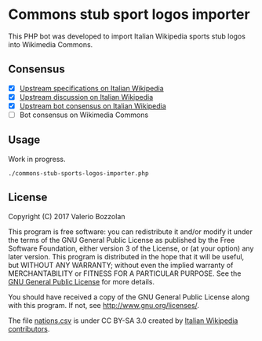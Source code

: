 # Commons stub sport logos importer

This PHP bot was developed to import Italian Wikipedia sports stub logos into Wikimedia Commons.

## Consensus

- [X] [Upstream specifications on Italian Wikipedia](https://it.wikipedia.org/wiki/Speciale:PermaLink/92330575)
- [X] [Upstream discussion on Italian Wikipedia](https://it.wikipedia.org/wiki/Speciale:PermaLink/93285504)
- [X] [Upstream bot consensus on Italian Wikipedia](https://it.wikipedia.org/wiki/Speciale:PermaLink/92327619#Spostamento_di_immagini_su_Commons)
- [ ] Bot consensus on Wikimedia Commons

## Usage

Work in progress.

    ./commons-stub-sports-logos-importer.php

## License

Copyright (C) 2017 Valerio Bozzolan

This program is free software: you can redistribute it and/or modify it under the terms of the GNU General Public License as published by the Free Software Foundation, either version 3 of the License, or (at your option) any later version. This program is distributed in the hope that it will be useful, but WITHOUT ANY WARRANTY; without even the implied warranty of MERCHANTABILITY or FITNESS FOR A PARTICULAR PURPOSE. See the [GNU General Public License](LICENSE.md) for more details.

You should have received a copy of the GNU General Public License along with this program. If not, see <http://www.gnu.org/licenses/>.

The file [nations.csv](nations.csv) is under CC BY-SA 3.0 created by [Italian Wikipedia contributors](https://it.wikipedia.org/w/index.php?title=Utente:Superchilum/EGO/File_stub&action=history).
